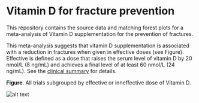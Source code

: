 Vitamin D for fracture prevention
=================================

This repository contains the source data and matching forest plots for a meta-analysis of Vitamin D supplementation for the prevention of fractures.

This meta-analysis suggests that vitamin D supplementation is associated with a reduction in fractures when given in effective doses (see Figure). Effective is defined as a dose that raises the serum level of vitamin D by 20 nmol/L (8 ng/mL) and achieves a final level of at least 60 nmol/L (24 ng/mL). See the [clinical summary](https://github.com/badgettrg/Vitamin-D-for-fracture-prevention/wiki/Clinical-summary) for details.

**Figure**. All trials subgrouped by effective or inneffective dose of Vitamin D. 

![alt text](https://raw.github.com/badgettrg/Vitamin-D-for-fracture-prevention/master/forest%20plots/all%20trials%20subgrouped%20by%20effective%20dose%20of%20vitamin%20D.png "Principle results")


